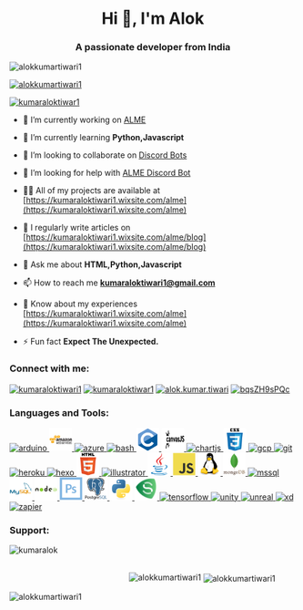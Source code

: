 <h1 align="center">Hi 👋, I'm Alok</h1>
<h3 align="center">A passionate developer from India</h3>

<p align="left"> <img src="https://komarev.com/ghpvc/?username=alokkumartiwari1&label=Profile%20views&color=00e0ff&style=flat" alt="alokkumartiwari1" /> </p>

<p align="left"> <a href="https://github.com/ryo-ma/github-profile-trophy"><img src="https://github-profile-trophy.vercel.app/?username=alokkumartiwari1" alt="alokkumartiwari1" /></a> </p>

<p align="left"> <a href="https://twitter.com/kumaraloktiwar1" target="blank"><img src="https://img.shields.io/twitter/follow/kumaraloktiwar1?logo=twitter&style=for-the-badge" alt="kumaraloktiwar1" /></a> </p>

- 🔭 I’m currently working on [ALME](https://github.com/AlokALME)

- 🌱 I’m currently learning **Python,Javascript**

- 👯 I’m looking to collaborate on [Discord Bots](https://discord.gg/bqsZH9sPQc)

- 🤝 I’m looking for help with [ALME Discord Bot](https://github.com/AlokALME)

- 👨‍💻 All of my projects are available at [https://kumaraloktiwari1.wixsite.com/alme](https://kumaraloktiwari1.wixsite.com/alme)

- 📝 I regularly write articles on [https://kumaraloktiwari1.wixsite.com/alme/blog](https://kumaraloktiwari1.wixsite.com/alme/blog)

- 💬 Ask me about **HTML,Python,Javascript**

- 📫 How to reach me **kumaraloktiwari1@gmail.com**

- 📄 Know about my experiences [https://kumaraloktiwari1.wixsite.com/alme](https://kumaraloktiwari1.wixsite.com/alme)

- ⚡ Fun fact **Expect The Unexpected.**

<h3 align="left">Connect with me:</h3>
<p align="left">
<a href="https://dev.to/kumaraloktiwari1" target="blank"><img align="center" src="https://cdn.jsdelivr.net/npm/simple-icons@3.0.1/icons/dev-dot-to.svg" alt="kumaraloktiwari1" height="30" width="40" /></a>
<a href="https://twitter.com/kumaraloktiwar1" target="blank"><img align="center" src="https://raw.githubusercontent.com/rahuldkjain/github-profile-readme-generator/master/src/images/icons/Social/twitter.svg" alt="kumaraloktiwar1" height="30" width="40" /></a>
<a href="https://instagram.com/alok.kumar.tiwari" target="blank"><img align="center" src="https://raw.githubusercontent.com/rahuldkjain/github-profile-readme-generator/master/src/images/icons/Social/instagram.svg" alt="alok.kumar.tiwari" height="30" width="40" /></a>
<a href="https://discord.gg/bqsZH9sPQc" target="blank"><img align="center" src="https://raw.githubusercontent.com/rahuldkjain/github-profile-readme-generator/master/src/images/icons/Social/discord.svg" alt="bqsZH9sPQc" height="30" width="40" /></a>
</p>

<h3 align="left">Languages and Tools:</h3>
<p align="left"> <a href="https://www.arduino.cc/" target="_blank"> <img src="https://cdn.worldvectorlogo.com/logos/arduino-1.svg" alt="arduino" width="40" height="40"/> </a> <a href="https://aws.amazon.com" target="_blank"> <img src="https://raw.githubusercontent.com/devicons/devicon/master/icons/amazonwebservices/amazonwebservices-original-wordmark.svg" alt="aws" width="40" height="40"/> </a> <a href="https://azure.microsoft.com/en-in/" target="_blank"> <img src="https://www.vectorlogo.zone/logos/microsoft_azure/microsoft_azure-icon.svg" alt="azure" width="40" height="40"/> </a> <a href="https://www.gnu.org/software/bash/" target="_blank"> <img src="https://www.vectorlogo.zone/logos/gnu_bash/gnu_bash-icon.svg" alt="bash" width="40" height="40"/> </a> <a href="https://www.cprogramming.com/" target="_blank"> <img src="https://raw.githubusercontent.com/devicons/devicon/master/icons/c/c-original.svg" alt="c" width="40" height="40"/> </a> <a href="https://canvasjs.com" target="_blank"> <img src="https://raw.githubusercontent.com/Hardik0307/Hardik0307/master/assets/canvasjs-charts.svg" alt="canvasjs" width="40" height="40"/> </a> <a href="https://www.chartjs.org" target="_blank"> <img src="https://www.chartjs.org/media/logo-title.svg" alt="chartjs" width="40" height="40"/> </a> <a href="https://www.w3schools.com/css/" target="_blank"> <img src="https://raw.githubusercontent.com/devicons/devicon/master/icons/css3/css3-original-wordmark.svg" alt="css3" width="40" height="40"/> </a> <a href="https://cloud.google.com" target="_blank"> <img src="https://www.vectorlogo.zone/logos/google_cloud/google_cloud-icon.svg" alt="gcp" width="40" height="40"/> </a> <a href="https://git-scm.com/" target="_blank"> <img src="https://www.vectorlogo.zone/logos/git-scm/git-scm-icon.svg" alt="git" width="40" height="40"/> </a> <a href="https://heroku.com" target="_blank"> <img src="https://www.vectorlogo.zone/logos/heroku/heroku-icon.svg" alt="heroku" width="40" height="40"/> </a> <a href="hexo.io/" target="_blank"> <img src="https://www.vectorlogo.zone/logos/hexoio/hexoio-icon.svg" alt="hexo" width="40" height="40"/> </a> <a href="https://www.w3.org/html/" target="_blank"> <img src="https://raw.githubusercontent.com/devicons/devicon/master/icons/html5/html5-original-wordmark.svg" alt="html5" width="40" height="40"/> </a> <a href="https://www.adobe.com/in/products/illustrator.html" target="_blank"> <img src="https://www.vectorlogo.zone/logos/adobe_illustrator/adobe_illustrator-icon.svg" alt="illustrator" width="40" height="40"/> </a> <a href="https://www.java.com" target="_blank"> <img src="https://raw.githubusercontent.com/devicons/devicon/master/icons/java/java-original.svg" alt="java" width="40" height="40"/> </a> <a href="https://developer.mozilla.org/en-US/docs/Web/JavaScript" target="_blank"> <img src="https://raw.githubusercontent.com/devicons/devicon/master/icons/javascript/javascript-original.svg" alt="javascript" width="40" height="40"/> </a> <a href="https://www.linux.org/" target="_blank"> <img src="https://raw.githubusercontent.com/devicons/devicon/master/icons/linux/linux-original.svg" alt="linux" width="40" height="40"/> </a> <a href="https://www.mongodb.com/" target="_blank"> <img src="https://raw.githubusercontent.com/devicons/devicon/master/icons/mongodb/mongodb-original-wordmark.svg" alt="mongodb" width="40" height="40"/> </a> <a href="https://www.microsoft.com/en-us/sql-server" target="_blank"> <img src="https://www.svgrepo.com/show/303229/microsoft-sql-server-logo.svg" alt="mssql" width="40" height="40"/> </a> <a href="https://www.mysql.com/" target="_blank"> <img src="https://raw.githubusercontent.com/devicons/devicon/master/icons/mysql/mysql-original-wordmark.svg" alt="mysql" width="40" height="40"/> </a> <a href="https://nodejs.org" target="_blank"> <img src="https://raw.githubusercontent.com/devicons/devicon/master/icons/nodejs/nodejs-original-wordmark.svg" alt="nodejs" width="40" height="40"/> </a> <a href="https://www.photoshop.com/en" target="_blank"> <img src="https://raw.githubusercontent.com/devicons/devicon/master/icons/photoshop/photoshop-line.svg" alt="photoshop" width="40" height="40"/> </a> <a href="https://www.postgresql.org" target="_blank"> <img src="https://raw.githubusercontent.com/devicons/devicon/master/icons/postgresql/postgresql-original-wordmark.svg" alt="postgresql" width="40" height="40"/> </a> <a href="https://www.python.org" target="_blank"> <img src="https://raw.githubusercontent.com/devicons/devicon/master/icons/python/python-original.svg" alt="python" width="40" height="40"/> </a> <a href="https://scully.io/" target="_blank"> <img src="https://raw.githubusercontent.com/scullyio/scully/main/assets/logos/SVG/scullyio-icon.svg" alt="scully" width="40" height="40"/> </a> <a href="https://www.tensorflow.org" target="_blank"> <img src="https://www.vectorlogo.zone/logos/tensorflow/tensorflow-icon.svg" alt="tensorflow" width="40" height="40"/> </a> <a href="https://unity.com/" target="_blank"> <img src="https://www.vectorlogo.zone/logos/unity3d/unity3d-icon.svg" alt="unity" width="40" height="40"/> </a> <a href="https://unrealengine.com/" target="_blank"> <img src="https://raw.githubusercontent.com/kenangundogan/fontisto/036b7eca71aab1bef8e6a0518f7329f13ed62f6b/icons/svg/brand/unreal-engine.svg" alt="unreal" width="40" height="40"/> </a> <a href="https://www.adobe.com/products/xd.html" target="_blank"> <img src="https://cdn.worldvectorlogo.com/logos/adobe-xd.svg" alt="xd" width="40" height="40"/> </a> <a href="https://zapier.com" target="_blank"> <img src="https://www.vectorlogo.zone/logos/zapier/zapier-icon.svg" alt="zapier" width="40" height="40"/> </a> </p>

<h3 align="left">Support:</h3>
<p><a href="https://www.buymeacoffee.com/kumaralok"> <img align="left" src="https://cdn.buymeacoffee.com/buttons/v2/default-yellow.png" height="50" width="210" alt="kumaralok" /></a></p><br><br>

<p><img align="left" src="https://github-readme-stats.vercel.app/api/top-langs?username=alokkumartiwari1&show_icons=true&theme=dark&cache_seconds=1800&locale=en&layout=compact" alt="alokkumartiwari1" /></p>

<p>&nbsp;<img align="center" src="https://github-readme-stats.vercel.app/api?username=alokkumartiwari1&show_icons=true&theme=dark&cache_seconds=1800&locale=en" alt="alokkumartiwari1" /></p>

<p><img align="center" src="https://github-readme-streak-stats.herokuapp.com/?user=alokkumartiwari1&theme=dark" alt="alokkumartiwari1" /></p>


<!---
AlokKumarTiwari1/AlokKumarTiwari1 is a ✨ special ✨ repository because its `README.md` (this file) appears on your GitHub profile.
You can click the Preview link to take a look at your changes.
--->
